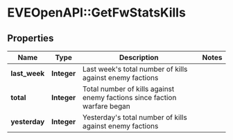 # EVEOpenAPI::GetFwStatsKills

## Properties
Name | Type | Description | Notes
------------ | ------------- | ------------- | -------------
**last_week** | **Integer** | Last week&#39;s total number of kills against enemy factions | 
**total** | **Integer** | Total number of kills against enemy factions since faction warfare began | 
**yesterday** | **Integer** | Yesterday&#39;s total number of kills against enemy factions | 


